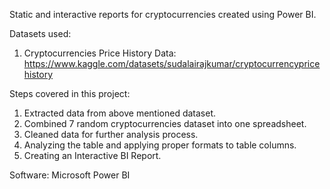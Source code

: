 Static and interactive reports for cryptocurrencies created using Power BI. 

Datasets used:

1) Cryptocurrencies Price History Data: https://www.kaggle.com/datasets/sudalairajkumar/cryptocurrencypricehistory

Steps covered in this project:
1)  Extracted data from above mentioned dataset.
2)  Combined 7 random cryptocurrencies dataset into one spreadsheet.
3)  Cleaned data for further analysis process.
4)  Analyzing the table and applying proper formats to table columns.
5)  Creating an Interactive BI Report.

Software: Microsoft Power BI
